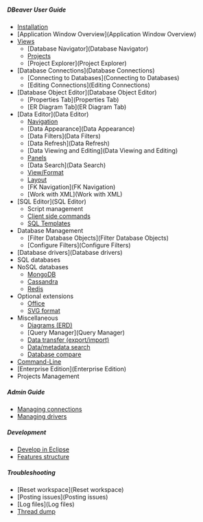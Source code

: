 ##### DBeaver User Guide

- [Installation](Installation)
- [Application Window Overview](Application Window Overview)
- [Views](Views)
  - [Database Navigator](Database Navigator)
  - [Projects](Projects)
  - [Project Explorer](Project Explorer)
- [Database Connections](Database Connections)
  - [Connecting to Databases](Connecting to Databases)
  - [Editing Connections](Editing Connections)
- [Database Object Editor](Database Object Editor)
  - [Properties Tab](Properties Tab)
  - [ER Diagram Tab](ER Diagram Tab)
- [Data Editor](Data Editor)
  - [Navigation](Navigation)
  - [Data Appearance](Data Appearance)
  - [Data Filters](Data Filters)
  - [Data Refresh](Data Refresh)
  - [Data Viewing and Editing](Data Viewing and Editing)
  - [Panels](Panels)
  - [Data Search](Data Search)
  - [View/Format](View/Format)
  - [Layout](Layout)
  - [FK Navigation](FK Navigation)
  - [Work with XML](Work with XML)
- [SQL Editor](SQL Editor)
  - Script management
  - [Client side commands](Client-side-scripting)
  - [SQL Templates](SQL-Editor-Templates)
- Database Management
  - [Filter Database Objects](Filter Database Objects)
  - [Configure Filters](Configure Filters)
- [Database drivers](Database drivers)
- SQL databases
- NoSQL databases
  - [MongoDB](NoSQL-MongoDB)
  - [Cassandra](Cassandra)
  - [Redis](Redis)
- Optional extensions
  - [Office](Extension-Office)
  - [SVG format](Extension-SVG-Format)
- Miscellaneous
  - [Diagrams (ERD)](ER-Diagrams)
  - [Query Manager](Query Manager)
  - [Data transfer (export/import)](Data-transfer)
  - [Data/metadata search](Database-Search)
  - [Database compare](Database-compare)
- [Command-Line](Command-Line)
- [Enterprise Edition](Enterprise Edition)
- Projects Management

##### Admin Guide
- [Managing connections](Admin-Manage-Connections)
- [Managing drivers](Admin-Manage-Drivers)

##### Development
- [Develop in Eclipse](Develop-in-Eclipse)
- [Features structure](Features-structure)

##### Troubleshooting
- [Reset workspace](Reset workspace)
- [Posting issues](Posting issues)
- [Log files](Log files)
- [Thread dump](Making-a-thread-dump)
